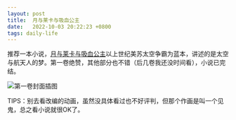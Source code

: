 ```yaml
---
layout: post
title:  月与莱卡与吸血公主
date:   2022-10-03 20:22:23 +0800
tags: daily-life
---
```


推荐一本小说，[月与莱卡与吸血公主](https://zh.moegirl.org.cn/zh-hans/月与莱卡与吸血公主)以上世纪美苏太空争霸为蓝本，讲述的是太空与航天人的梦。第一卷绝赞，其他部分也不错（后几卷我还没时间看），小说已完结。

![第一卷封面插图](https://img.moegirl.org.cn/common/thumb/3/39/Tsuki_Iaika_Nosferatu_01.jpg/336px-Tsuki_Iaika_Nosferatu_01.jpg "第一卷封面插图")

TIPS：别去看改编的动画，虽然没具体看过也不好评判，但那个作画是叫一个见鬼，总之看小说就很OK了。
